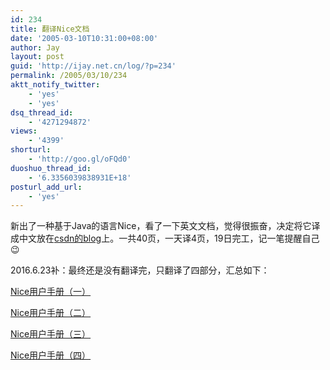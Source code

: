 ```yaml
---
id: 234
title: 翻译Nice文档
date: '2005-03-10T10:31:00+08:00'
author: Jay
layout: post
guid: 'http://ijay.net.cn/log/?p=234'
permalink: /2005/03/10/234
aktt_notify_twitter:
    - 'yes'
    - 'yes'
dsq_thread_id:
    - '4271294872'
views:
    - '4399'
shorturl:
    - 'http://goo.gl/oFQd0'
duoshuo_thread_id:
    - '6.3356039838931E+18'
posturl_add_url:
    - 'yes'
---
```


新出了一种基于Java的语言Nice，看了一下英文文档，觉得很振奋，决定将它译成中文放在<a href="http://blog.csdn.net/sandy_xu/" target="_blank">csdn的blog</a>上。一共40页，一天译4页，19日完工，记一笔提醒自己 :wink:

2016.6.23补：最终还是没有翻译完，只翻译了四部分，汇总如下：

<a href="http://www.jayxu.com/2005/03/10/15446" target="_blank" rel="bookmark">Nice用户手册（一）</a>

<a href="http://www.jayxu.com/2005/03/12/15451" target="_blank" rel="bookmark">Nice用户手册（二）</a>

<a href="http://www.jayxu.com/2005/03/16/15455" target="_blank" rel="bookmark">Nice用户手册（三）</a>

<a href="http://www.jayxu.com/2005/04/01/15513" target="_blank" rel="bookmark">Nice用户手册（四）</a>